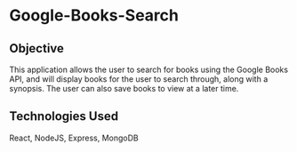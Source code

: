 # Google-Books-Search

## Objective  
This application allows the user to search for books using the Google Books API, and will display books for the user to search through, along with a synopsis. The user can also save books to view at a later time.   

## Technologies Used  
React, NodeJS, Express, MongoDB
